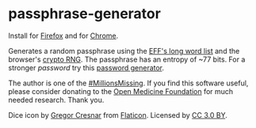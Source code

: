 # passphrase-generator

Install for [Firefox](https://addons.mozilla.org/en-US/firefox/addon/passphrase-generator)
and for [Chrome](https://chrome.google.com/webstore/detail/simple-passphrase-generat/iliehbhfgfbjllfhhbbceochgmkkhpcb).

Generates a random passphrase using the [EFF's long word list](https://www.eff.org/deeplinks/2016/07/new-wordlists-random-passphrases)
and the browser's [crypto RNG](https://developer.mozilla.org/en-US/docs/Web/API/RandomSource/getRandomValues).
The passphrase has an entropy of ~77 bits.
For a stronger *password* try this [password generator](https://github.com/araemot/password-generator).

The author is one of the [#MillionsMissing](https://www.meaction.net).
If you find this software useful, please consider donating to the [Open Medicine Foundation](https://www.omf.ngo) for much needed research.
Thank you.

Dice icon by [Gregor Cresnar](https://www.flaticon.com/authors/gregor-cresnar)
from [Flaticon](https://www.flaticon.com).
Licensed by [CC 3.0 BY](https://creativecommons.org/licenses/by/3.0).
